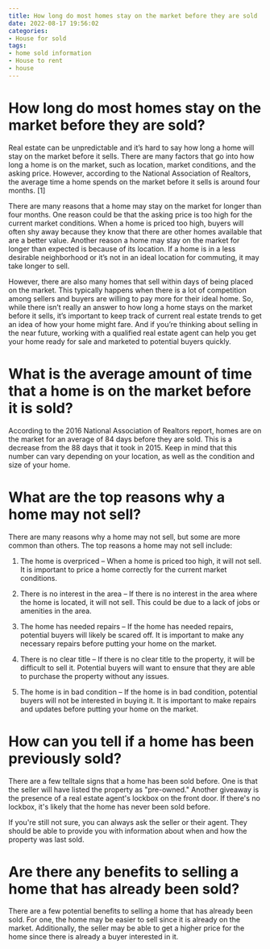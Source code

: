 ```yaml
---
title: How long do most homes stay on the market before they are sold
date: 2022-08-17 19:56:02
categories:
- House for sold
tags:
- home sold information
- House to rent
- house
---
```



#  How long do most homes stay on the market before they are sold?

Real estate can be unpredictable and it’s hard to say how long a home will stay on the market before it sells. There are many factors that go into how long a home is on the market, such as location, market conditions, and the asking price. However, according to the National Association of Realtors, the average time a home spends on the market before it sells is around four months. [1]

There are many reasons that a home may stay on the market for longer than four months. One reason could be that the asking price is too high for the current market conditions. When a home is priced too high, buyers will often shy away because they know that there are other homes available that are a better value. Another reason a home may stay on the market for longer than expected is because of its location. If a home is in a less desirable neighborhood or it’s not in an ideal location for commuting, it may take longer to sell. 

However, there are also many homes that sell within days of being placed on the market. This typically happens when there is a lot of competition among sellers and buyers are willing to pay more for their ideal home. So, while there isn’t really an answer to how long a home stays on the market before it sells, it’s important to keep track of current real estate trends to get an idea of how your home might fare. And if you’re thinking about selling in the near future, working with a qualified real estate agent can help you get your home ready for sale and marketed to potential buyers quickly.

#  What is the average amount of time that a home is on the market before it is sold?

According to the 2016 National Association of Realtors report, homes are on the market for an average of 84 days before they are sold. This is a decrease from the 88 days that it took in 2015. Keep in mind that this number can vary depending on your location, as well as the condition and size of your home.

#  What are the top reasons why a home may not sell?

There are many reasons why a home may not sell, but some are more common than others. The top reasons a home may not sell include:

1. The home is overpriced – When a home is priced too high, it will not sell. It is important to price a home correctly for the current market conditions.

2. There is no interest in the area – If there is no interest in the area where the home is located, it will not sell. This could be due to a lack of jobs or amenities in the area.

3. The home has needed repairs – If the home has needed repairs, potential buyers will likely be scared off. It is important to make any necessary repairs before putting your home on the market.

4. There is no clear title – If there is no clear title to the property, it will be difficult to sell it. Potential buyers will want to ensure that they are able to purchase the property without any issues.

5. The home is in bad condition – If the home is in bad condition, potential buyers will not be interested in buying it. It is important to make repairs and updates before putting your home on the market.

#  How can you tell if a home has been previously sold?

There are a few telltale signs that a home has been sold before. One is that the seller will have listed the property as "pre-owned." Another giveaway is the presence of a real estate agent's lockbox on the front door. If there's no lockbox, it's likely that the home has never been sold before.

If you're still not sure, you can always ask the seller or their agent. They should be able to provide you with information about when and how the property was last sold.

#  Are there any benefits to selling a home that has already been sold?

There are a few potential benefits to selling a home that has already been sold. For one, the home may be easier to sell since it is already on the market. Additionally, the seller may be able to get a higher price for the home since there is already a buyer interested in it.